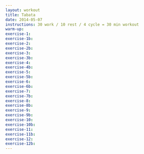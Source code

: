 ```yaml
---
layout: workout
title: Tabata
date: 2014-05-07
instructions: 30 work / 10 rest / 4 cycle = 30 min workout
warm-up: 
exercise-1: 
exercise-1b: 
exercise-2: 
exercise-2b: 
exercise-3: 
exercise-3b: 
exercise-4: 
exercise-4b: 
exercise-5: 
exercise-5b: 
exercise-6: 
exercise-6b: 
exercise-7: 
exercise-7b: 
exercise-8: 
exercise-8b: 
exercise-9: 
exercise-9b: 
exercise-10: 
exercise-10b: 
exercise-11: 
exercise-11b: 
exercise-12: 
exercise-12b: 
---
```


